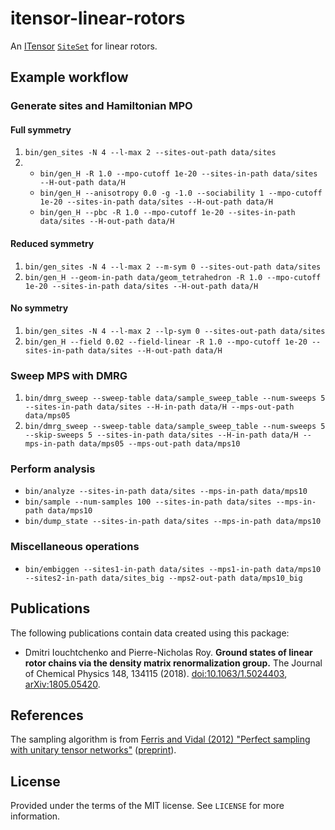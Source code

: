 # itensor-linear-rotors

An [ITensor](http://itensor.org/) [`SiteSet`](http://itensor.org/docs.cgi?page=classes/siteset) for linear rotors.


## Example workflow

### Generate sites and Hamiltonian MPO

#### Full symmetry

1. `bin/gen_sites -N 4 --l-max 2 --sites-out-path data/sites`
1.
   * `bin/gen_H -R 1.0 --mpo-cutoff 1e-20 --sites-in-path data/sites --H-out-path data/H`
   * `bin/gen_H --anisotropy 0.0 -g -1.0 --sociability 1 --mpo-cutoff 1e-20 --sites-in-path data/sites --H-out-path data/H`
   * `bin/gen_H --pbc -R 1.0 --mpo-cutoff 1e-20 --sites-in-path data/sites --H-out-path data/H`

#### Reduced symmetry

1. `bin/gen_sites -N 4 --l-max 2 --m-sym 0 --sites-out-path data/sites`
1. `bin/gen_H --geom-in-path data/geom_tetrahedron -R 1.0 --mpo-cutoff 1e-20 --sites-in-path data/sites --H-out-path data/H`

#### No symmetry

1. `bin/gen_sites -N 4 --l-max 2 --lp-sym 0 --sites-out-path data/sites`
1. `bin/gen_H --field 0.02 --field-linear -R 1.0 --mpo-cutoff 1e-20 --sites-in-path data/sites --H-out-path data/H`

### Sweep MPS with DMRG

1. `bin/dmrg_sweep --sweep-table data/sample_sweep_table --num-sweeps 5 --sites-in-path data/sites --H-in-path data/H --mps-out-path data/mps05`
1. `bin/dmrg_sweep --sweep-table data/sample_sweep_table --num-sweeps 5 --skip-sweeps 5 --sites-in-path data/sites --H-in-path data/H --mps-in-path data/mps05 --mps-out-path data/mps10`

### Perform analysis

* `bin/analyze --sites-in-path data/sites --mps-in-path data/mps10`
* `bin/sample --num-samples 100 --sites-in-path data/sites --mps-in-path data/mps10`
* `bin/dump_state --sites-in-path data/sites --mps-in-path data/mps10`

### Miscellaneous operations

* `bin/embiggen --sites1-in-path data/sites --mps1-in-path data/mps10 --sites2-in-path data/sites_big --mps2-out-path data/mps10_big`


## Publications

The following publications contain data created using this package:

* Dmitri Iouchtchenko and Pierre-Nicholas Roy. **Ground states of linear rotor chains via the density matrix renormalization group.** The Journal of Chemical Physics 148, 134115 (2018). [doi:10.1063/1.5024403](https://aip.scitation.org/doi/abs/10.1063/1.5024403), [arXiv:1805.05420](https://arxiv.org/abs/1805.05420).


## References

The sampling algorithm is from [Ferris and Vidal (2012) "Perfect sampling with unitary tensor networks"](https://journals.aps.org/prb/abstract/10.1103/PhysRevB.85.165146) ([preprint](https://arxiv.org/abs/1201.3974)).


## License

Provided under the terms of the MIT license.
See `LICENSE` for more information.
